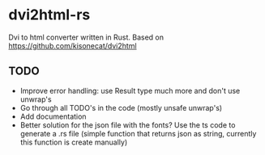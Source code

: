 # dvi2html-rs

Dvi to html converter written in Rust.
Based on https://github.com/kisonecat/dvi2html

## TODO
- Improve error handling: use Result type much more and don't use unwrap's
- Go through all TODO's in the code (mostly unsafe unwrap's)
- Add documentation
- Better solution for the json file with the fonts? Use the ts code to generate a .rs file (simple function that returns json as string, currently this function is create manually)

